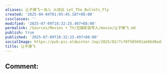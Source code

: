 ```yaml
---
aliases: 让子弹飞一会儿 火烧云 Let_The_Bullets_Fly
created: '2025-04-04T01:05:45.187+08:00'
cssclasses: ''
modified: '2025-07-09T18:32:25.497+08:00'
permalink: /Sources/Movies + TV/豆瓣影音导入/movie/让子弹飞.md
publish: true
published: '2025-07-09T18:32:25.497+08:00'
socialImage: https://pub-pic.oldwinter.top/2025/02/7cf0f505691ab66d0ad3caca21b715d5.png
title: 让子弹飞
---
```

Comment: 
---